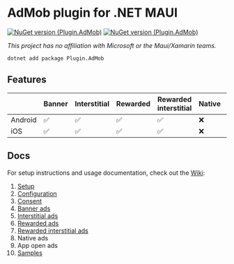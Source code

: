 # AdMob plugin for .NET MAUI

[![NuGet version (Plugin.AdMob)](https://img.shields.io/nuget/v/Plugin.AdMob.svg?style=flat-square)](https://www.nuget.org/packages/Plugin.AdMob/) [![NuGet version (Plugin.AdMob)](https://img.shields.io/nuget/vpre/Plugin.AdMob.svg?style=flat-square)](https://www.nuget.org/packages/Plugin.AdMob/)

_This project has no affiliation with Microsoft or the Maui/Xamarin teams._

```
dotnet add package Plugin.AdMob
```

## Features

|         | Banner | Interstitial | Rewarded | Rewarded interstitial | Native | App open |
| ------- | ------ | ------------ | -------- | --------------------- | ------ | -------- |
| Android | ✅     | ✅           | ✅       | ✅                    | ❌     | ❌       |
| iOS     | ✅     | ✅           | ✅       | ✅                    | ❌     | ❌       |

## Docs

For setup instructions and usage documentation, check out the [Wiki](https://github.com/marius-bughiu/Plugin.AdMob/wiki):

1. [Setup](https://github.com/marius-bughiu/Plugin.AdMob/wiki/Setup)
1. [Configuration](https://github.com/marius-bughiu/Plugin.AdMob/wiki/Configuration)
1. [Consent](https://github.com/marius-bughiu/Plugin.AdMob/wiki/Consent)
1. [Banner ads](https://github.com/marius-bughiu/Plugin.AdMob/wiki/Banner-ads)
1. [Interstitial ads](https://github.com/marius-bughiu/Plugin.AdMob/wiki/Interstitial-ads)
1. [Rewarded ads](https://github.com/marius-bughiu/Plugin.AdMob/wiki/Rewarded-ads)
1. [Rewarded interstitial ads](https://github.com/marius-bughiu/Plugin.AdMob/wiki/Rewarded-interstitial-ads)
1. Native ads
1. App open ads
1. [Samples](https://github.com/marius-bughiu/Plugin.AdMob/wiki/Samples)
